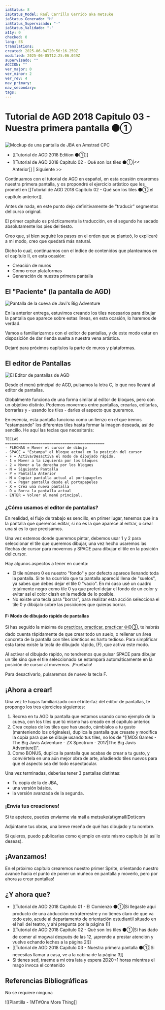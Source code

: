 ```yaml
---
iaStatus: 8
iaStatus_Model: Raúl Carrillo Garrido aka metsuke
iaStatus_Generado: "H"
iaStatus_Supervisado: "-"
iaStatus_Validado: "-"
a11y: 0
checked: 0
lang: ES
translations: 
created: 2025-06-04T20:50:16.259Z
modified: 2025-06-05T12:25:06.049Z
supervisado: ""
ACCION: ""
ver_major: 0
ver_minor: 2
ver_rev: 4
nav_primary: 
nav_secondary: 
tags:
---
```

# Tutorial de AGD 2018 Capitulo 03 - Nuestra primera pantalla  ⚫①

![Mockup de una pantalla de JBA en Amstrad CPC](PublicBrain/_resources/c6240a25f107f33d58a76ce0ca300d86_MD5.jpg)

* [[Tutorial de AGD 2018 Edition ⚫①]]
* [[Tutorial de AGD 2018 Capitulo 02 - Qué son los tiles ⚫①|<< Anterior]]  | Siguiente >>

Continuamos con el tutorial de AGD en español, en esta ocasión crearemos nuestra primera pantalla, y os propondré el ejercicio artístico que les prometí en [[Tutorial de AGD 2018 Capitulo 02 - Qué son los tiles ⚫①|el capítulo anterior]].

Antes de nada, en este punto dejo definitivamente de "traducir" segmentos del curso original.

El primer capítulo es prácticamente la traducción, en el segundo he sacado absolutamente los pies del tiesto.

Creo que, si bien seguiré los pasos en el orden que se planteó, lo explicaré a mi modo, creo que quedará más natural.

Dicho lo cual, continuamos con el índice de contenidos que planteamos en el capítulo II, en esta ocasión:

- Creación de muros
- Cómo crear plataformas
- Generación de nuestra primera pantalla

## El "Paciente" (la pantalla de AGD)

![Pantalla de la cueva de Javi's Big Adventure](PublicBrain/_resources/0deb0b7ab3e2c4c0f4e5a28e861e92d9_MD5.jpeg)

En la anterior entrega, estuvimos creando los tiles necesarios para dibujar la pantalla que aparece sobre estas líneas, en esta ocasión, lo haremos de verdad.

Vamos a familiarizarnos con el editor de pantallas, y de este modo estar en disposición de dar rienda suelta a nuestra vena artística.

Dejaré para próximos capítulos la parte de muros y plataformas.

## El editor de Pantallas

![El Editor de pantallas de AGD](PublicBrain/_resources/93d89a3d45bc00c2f68cf4cb0f6db69e_MD5.jpg)

Desde el menú principal de AGD, pulsamos la letra C, lo que nos llevará al editor de pantallas.

Globalmente funciona de una forma similar al editor de bloques, pero con un objetivo distinto. Podemos movernos entre pantallas, crearlas, editarlas, borrarlas y - usando los tiles - darles el aspecto que queramos.

En esencia, esta pantalla funciona como un lienzo en el que iremos "estampando" los diferentes tiles hasta formar la imagen deseada, así de sencillo. He aquí las teclas que necesitarás:

```pre
TECLAS
=============================================
- FLECHAS = Mover el cursor de dibujo
- SPACE = "Estampa" el bloque actual en la posición del cursor
- F = Activa/Desactiva el modo de dibujado rápido.
- 1 = Mover a la izquierda por los bloques
- 2 = Mover a la derecha por los bloques
- N = Siguiente Pantalla
- P = Pantalla Anterior
- M = Copiar pantalla actual al portapapeles
- K = Pegar pantalla desde el portapapeles
- X = Crea una nueva pantalla
- D = Borra la pantalla actual
- ENTER = Volver al menú principal.
```
### ¿Cómo usamos el editor de pantallas?

En realidad, el flujo de trabajo es sencillo, en primer lugar, tenemos que ir a la pantalla que queremos editar, si no es la que aparece al entrar, o crear una si es lo que precisamos.

Una vez estemos donde queremos pintar, debemos usar 1 y 2 para seleccionar el tile que queremos dibujar, una vez hecho usaremos las flechas de cursor para movernos y SPACE para dibujar el tile en la posición del cursor.

Hay algunos aspectos a tener en cuenta:

- El tile número 0 es nuestro "fondo" y por defecto aparece llenando toda la pantalla. Si te ha ocurrido que tu pantalla apareció llena de "suelos", ya sabes que debes dejar el tile 0 "vacío". En mi caso usé un cuadro totalmente negro como tile 0 ya que preferí dejar el fondo de un color y evitar así el color clash en la medida de lo posible.
- No existe una tecla para "borrar", para realizar esta acción selecciona el tile 0 y dibújalo sobre las posiciones que quieras borrar.

#### F: Modo de dibujado rápido de pantallas

Si has seguido la máxima de [practicar, practicar, practicar 🌐🟡③](https://www.youtube.com/watch?v=smwXc3vShZw&list=PLmxqg54iaXrijQi4-J9IkAWDEguKRX9Dh), te habrás dado cuenta rápidamente de que crear todo un suelo, o rellenar un área concreta de la pantalla con tiles idénticos es harto tedioso. Para simplificar esta tarea existe la tecla de dibujado rápido, (F), que activa este modo.

Al activar el dibujado rápido, no tendremos que pulsar SPACE para dibujar un tile sino que el tile seleccionado se estampará automáticamente en la posición de cursor al movernos. ¡Pruébalo!

Para desactivarlo, pulsaremos de nuevo la tecla F.

## ¡Ahora a crear!

Una vez te hayas familiarizado con el interfaz del editor de pantallas, te propongo los tres ejercicios siguientes:

1. Recrea en tu AGD la pantalla que estamos usando como ejemplo de la cueva, con los tiles que tú mismo has creado en el capítulo anterior.
2. Crea copias de los tiles que has usado, cámbialos a tu gusto (manteniendo los originales), duplica la pantalla que creaste y modifica la copia para que se dibuje usando tus tiles, no los de "[[MOS Games - The Big Javis Adventure - ZX Spectrum - 2017|The Big Javis Adventure]]".
3. Como BONUS, duplica la pantalla que acabas de crear a tu gusto, y conviértela en una aún mejor obra de arte, añadiendo tiles nuevos para que el aspecto sea del todo espectacular.

Una vez terminadas, deberías tener 3 pantallas distintas:

- Tu copia de la de JBA,
- una versión básica.
- la versión avanzada de la segunda.

### ¡Envía tus creaciones!

Si te apetece, puedes enviarme vía mail a metsuke(at)gmail(Dot)com

Adjúntame tus obras, una breve reseña de qué has dibujado y tu nombre.

Si quieres, puedo publicarlas como ejemplo en este mismo capítulo (si así lo deseas).

## ¡Avanzamos!

En el próximo capítulo crearemos nuestro primer Sprite, orientando nuestro avance hacia el punto de poner un muñeco en pantalla y moverlo, pero por ahora ¡a crear pantallas!

## ¿Y ahora que?

* [[Tutorial de AGD 2018 Capitulo 01 - El Comienzo ⚫①|Si llegaste aqui producto de una abducción extraterrestre y no tienes claro de que va todo esto, acude al departamento de orientación estudiantil situado en el hall del teatro, y ahi pregunta por la página 1]]
* [[Tutorial de AGD 2018 Capitulo 02 - Qué son los tiles ⚫①|Si has dado de comer al mogwai después de las 12, ¡aprende a prestar atención y vuelve echando leches a la página 2!]]
* [[Tutorial de AGD 2018 Capitulo 03 - Nuestra primera pantalla  ⚫①|Si necesitas llamar a casa, ve a la cabina de la página 3]]
* Si tienes sed, traeme a mi otra lata y espera 2D20+1 horas mientras el mago invoca el contenido
## Referencias Bibliográficas

No se requiere ninguna


![[Plantilla - 1MT#One More Thing]]